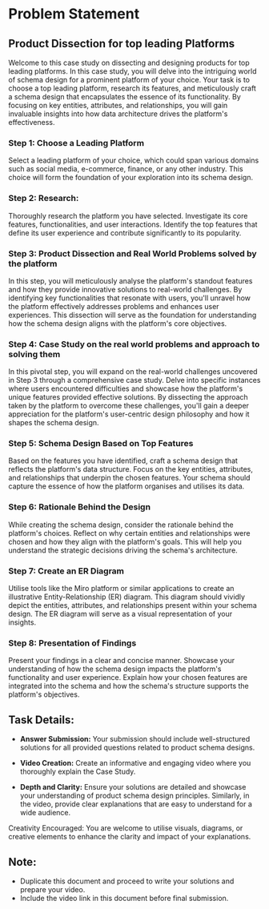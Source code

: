# Problem Statement

## Product Dissection for top leading Platforms

Welcome to this case study on dissecting and designing products for top leading platforms. In this case study, you will delve into the intriguing world of schema design for a prominent platform of your choice. Your task is to choose a top leading platform, research its features, and meticulously craft a schema design that encapsulates the essence of its functionality. By focusing on key entities, attributes, and relationships, you will gain invaluable insights into how data architecture drives the platform's effectiveness.

### Step 1: Choose a Leading Platform
Select a leading platform of your choice, which could span various domains such as social media, e-commerce, finance, or any other industry. This choice will form the foundation of your exploration into its schema design.

### Step 2: Research:
Thoroughly research the platform you have selected. Investigate its core features, functionalities, and user interactions. Identify the top features that define its user experience and contribute significantly to its popularity.

### Step 3: Product Dissection and Real World Problems solved by the platform
In this step, you will meticulously analyse the platform's standout features and how they provide innovative solutions to real-world challenges. By identifying key functionalities that resonate with users, you'll unravel how the platform effectively addresses problems and enhances user experiences. This dissection will serve as the foundation for understanding how the schema design aligns with the platform's core objectives.

### Step 4: Case Study on the real world problems and approach to solving them
In this pivotal step, you will expand on the real-world challenges uncovered in Step 3 through a comprehensive case study. Delve into specific instances where users encountered difficulties and showcase how the platform's unique features provided effective solutions. By dissecting the approach taken by the platform to overcome these challenges, you'll gain a deeper appreciation for the platform's user-centric design philosophy and how it shapes the schema design.

### Step 5: Schema Design Based on Top Features
Based on the features you have identified, craft a schema design that reflects the platform's data structure. Focus on the key entities, attributes, and relationships that underpin the chosen features. Your schema should capture the essence of how the platform organises and utilises its data.

### Step 6: Rationale Behind the Design
While creating the schema design, consider the rationale behind the platform's choices. Reflect on why certain entities and relationships were chosen and how they align with the platform's goals. This will help you understand the strategic decisions driving the schema's architecture.

### Step 7: Create an ER Diagram
Utilise tools like the Miro platform or similar applications to create an illustrative Entity-Relationship (ER) diagram. This diagram should vividly depict the entities, attributes, and relationships present within your schema design. The ER diagram will serve as a visual representation of your insights.

### Step 8: Presentation of Findings
Present your findings in a clear and concise manner. Showcase your understanding of how the schema design impacts the platform's functionality and user experience. Explain how your chosen features are integrated into the schema and how the schema's structure supports the platform's objectives.

## Task Details:

- **Answer Submission:** Your submission should include well-structured solutions for all provided questions related to product schema designs.

- **Video Creation:** Create an informative and engaging video where you thoroughly explain the Case Study.

- **Depth and Clarity:** Ensure your solutions are detailed and showcase your understanding of product schema design principles. Similarly, in the video, provide clear explanations that are easy to understand for a wide audience.

Creativity Encouraged: You are welcome to utilise visuals, diagrams, or creative elements to enhance the clarity and impact of your explanations.

## Note:
- Duplicate this document and proceed to write your solutions and prepare your video.
- Include the video link in this document before final submission.

